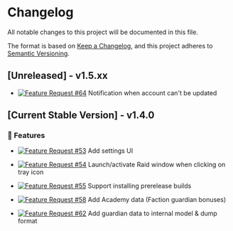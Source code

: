 # Changelog

All notable changes to this project will be documented in this file.

The format is based on [Keep a Changelog](https://keepachangelog.com/en/1.0.0/),
and this project adheres to [Semantic Versioning](https://semver.org/spec/v2.0.0.html).

## [Unreleased] - v1.5.xx

- [![Feature Request #64](https://img.shields.io/badge/Feature-%2364-yellowgreen)](https://github.com/raid-toolkit/raid-toolkit-sdk/issues/64) Notification when account can't be updated

## [Current Stable Version] - v1.4.0

### 🚀 Features

- [![Feature Request #53](https://img.shields.io/badge/Feature-%2353-yellowgreen)](https://github.com/raid-toolkit/raid-toolkit-sdk/issues/53) Add settings UI

- [![Feature Request #54](https://img.shields.io/badge/Feature-%2354-yellowgreen)](https://github.com/raid-toolkit/raid-toolkit-sdk/issues/54) Launch/activate Raid window when clicking on tray icon

- [![Feature Request #55](https://img.shields.io/badge/Feature-%2355-yellowgreen)](https://github.com/raid-toolkit/raid-toolkit-sdk/issues/55) Support installing prerelease builds

- [![Feature Request #58](https://img.shields.io/badge/Feature-%2358-yellowgreen)](https://github.com/raid-toolkit/raid-toolkit-sdk/issues/58) Add Academy data (Faction guardian bonuses)

- [![Feature Request #62](https://img.shields.io/badge/Feature-%2362-yellowgreen)](https://github.com/raid-toolkit/raid-toolkit-sdk/issues/62) Add guardian data to internal model & dump format
